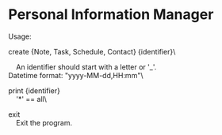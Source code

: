 # Personal Information Manager
Usage:

create {Note, Task, Schedule, Contact} {identifier}\

&nbsp;&nbsp;&nbsp;&nbsp;An identifier should start with a letter or '_'.\
  Datetime format: "yyyy-MM-dd,HH:mm"\
  
print {identifier}\
&nbsp;&nbsp;&nbsp;&nbsp;'*' == all\

exit\
&nbsp;&nbsp;&nbsp;&nbsp;Exit the program.
